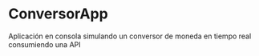 # ConversorApp
Aplicación en consola simulando un conversor de moneda en tiempo real consumiendo una API
